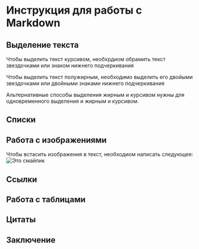 # Инструкция для работы с Markdown

## Выделение текста

Чтобы выделить текст курсивом, необхрдиом обрамить текст звездочками или знаком нижнего подчеркивания

Чтобы выделить текст полужирным, необходимо выделить его двойыми звездочками или двойными знаками нижнего подчеркивания

Альтернативные способы выделения жирным и курсивом нужны для одновременного выделения и жирным и курсивом.

## Списки

## Работа с изображениями

Чтобы встасить изображения в текст, необходиом написать следующее:
![Это смайлик](Смайлик.png)

## Ссылки

## Работа с таблицами

## Цитаты

## Заключение
